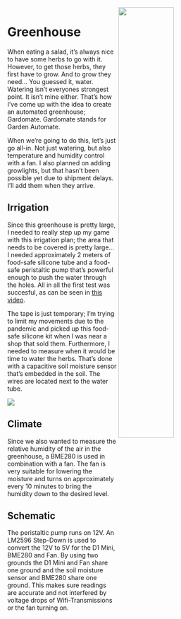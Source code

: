 <img src="https://projects.jvkran.com/wp-content/uploads/2020/12/Greenhouse-850x580.jpg" width=50% height=50% align="right">

# Greenhouse
When eating a salad, it’s always nice to have some herbs to go with it. However, to get those herbs, they first have to grow. And to grow they need… You guessed it, water. Watering isn’t everyones strongest point. It isn’t mine either. That’s how I’ve come up with the idea to create an automated greenhouse; Gardomate. Gardomate stands for Garden Automate.

When we’re going to do this, let’s just go all-in. Not just watering, but also temperature and humidity control with a fan. I also planned on adding growlights, but that hasn’t been possible yet due to shipment delays. I’ll add them when they arrive.

## Irrigation
Since this greenhouse is pretty large, I needed to really step up my game with this irrigation plan; the area that needs to be covered is pretty large… I needed approximately 2 meters of food-safe silicone tube and a food-safe peristaltic pump that’s powerful enough to push the water through the holes. All in all the first test was succesful, as can be seen in [this video](https://youtu.be/V8b7QdYzBEY).

The tape is just temporary; I’m trying to limit my movements due to the pandemic and picked up this food-safe silicone kit when I was near a shop that sold them. Furthermore, I needed to measure when it would be time to water the herbs. That’s done with a capacitive soil moisture sensor that’s embedded in the soil. The wires are located next to the water tube.

![](https://i1.wp.com/jochemvk.duckdns.org/wp-content/uploads/2020/08/Back.jpg?resize=640%2C479&ssl=1)

## Climate
Since we also wanted to measure the relative humidity of the air in the greenhouse, a BME280 is used in combination with a fan. The fan is very suitable for lowering the moisture and turns on approximately every 10 minutes to bring the humidity down to the desired level.

## Schematic
The peristaltic pump runs on 12V. An LM2596 Step-Down is used to convert the 12V to 5V for the D1 Mini, BME280 and Fan. By using two grounds the D1 Mini and Fan share one ground and the soil moisture sensor and BME280 share one ground. This makes sure readings are accurate and not interfered by voltage drops of Wifi-Transmissions or the fan turning on.
